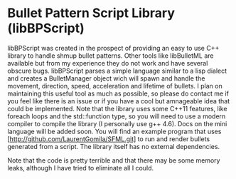 Bullet Pattern Script Library (libBPScript)
===========================================

libBPScript was created in the prospect of providing an easy to use C++ library to handle shmup bullet patterns. Other tools like libBulletML are available but from my experience they do not work and have several obscure bugs. libBPScript parses a simple language similar to a lisp dialect and creates a BulletManager object wich will spawn and handle the movement, direction, speed, acceleration and lifetime of bullets. I plan on maintaining this useful tool as much as possible, so please do contact me if you feel like there is an issue or if you have a cool but amnageable idea that could be implemented. Note that the library uses some C++11 features, like foreach loops and the std::function type, so you will need to use a modern compiler to compile the library (I personally use g++ 4.6). Docs on the mini language will be added soon. You will find an example program that uses [http://github.com/LaurentGomila/SFML.git] to run and render bullets generated from a script. The library itself has no external dependencies.

Note that the code is pretty terrible and that there may be some memory leaks, although I have tried to eliminate all I could.
